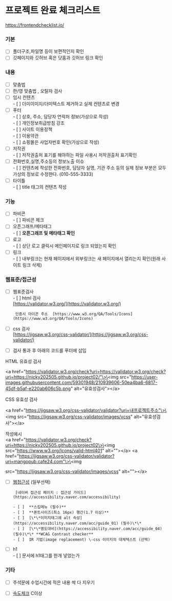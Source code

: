 # **프로젝트 완료 체크리스트**

https://frontendchecklist.io/

### **기본**

- [ ] 폴더구조,파일명 등이 보편적인지 확인  
- [ ] 깃페이지와 깃허브 혹은 닷홈과 깃허브 링크 확인

### **내용**

- [ ] 맞춤법  
- [ ] 한/영 맞춤법 , 오탈자 검사  
- [ ] 임시 컨텐츠  
      - [ ]  더미이미지/더미텍스트 제거하고 실제 컨텐츠로 변경  
- [ ] 푸터  
      - [ ]  상호, 주소, 담당자 연락처 정보(가상으로 작성)  
      - [ ]  개인정보취급방침 강조  
      - [ ]  사이트 이용정책  
      - [ ]  이용약관  
      - [ ]  쇼핑몰은 사업자번호 확인(가상으로 작성)  
- [ ] 저작권  
      - [ ]  저작권출처 표기를 해야하는 파일 사용시 저작권출처 표기확인  
- [ ] 전화번호,실명,주소등의 정보노출 이슈  
      - [ ]  컨텐츠에 작성한 전화번호, 담당자 실명, 기관 주소 등의 실제 정보 부분은 모두 가상의 정보로 수정한다. (010-555-3333)  
- [ ] 타이틀  
      - [ ]  title 태그의 컨텐츠 작성

### **기능**

- [ ] 파비콘  
      - [ ]  파비콘 체크  
- [ ] 오픈그래프/메타태그  
      - [ ]  **오픈그래프 및 메타태그 확인**  
- [ ] 로고  
      - [ ]  상단 로고 클릭시 메인페이지로 링크 되었는지 확인  
- [ ] 링크  
      - [ ]  내부링크는 현재 페이지에서 외부링크는 새 페이지에서 열리는지 확인(원래 사이트 링크 삭제)

### **웹표준/접근성**

- [ ] 웹표준검사  
      - [ ]  html 검사  
            [https://validator.w3.org/](https://validator.w3.org/)

       인증시 아이콘 주소  [https://www.w3.org/QA/Tools/Icons](https://www.w3.org/QA/Tools/Icons)

- [ ]  css 검사   
      [https://jigsaw.w3.org/css-validator/](https://jigsaw.w3.org/css-validator/)  
- [ ] 검사 통과 후 아래의 코드를 푸터에 삽입

HTML 유효성 검사 

<a href="https://validator.w3.org/check?uri=https://validator.w3.org/check?uri=https://nicky202505.github.io/project02/"\>\<img src="https://user-images.githubusercontent.com/59301948/210939606-50ea4ba6-6817-45df-b5af-e220ab606c5b.png" alt="유효성검사"\>\</a\>

CSS 유효성 검사 

\<a href="https://jigsaw.w3.org/css-validator/validator?uri=내프로젝트주소"\>\<img src="https://jigsaw.w3.org/css-validator/images/vcss" alt="유효성검사"\>\</a\>

작성예시   
\<a href="https://validator.w3.org/check?uri=https://nicky202505.github.io/project02\>\<img src="https://www.w3.org/Icons/valid-html401" alt=""\>\</a\> \<a href="https://jigsaw.w3.org/css-validator/validator?uri=mangopub.cafe24.com"\>\<img 

src="https://jigsaw.w3.org/css-validator/images/vcss" alt=""\>\</a\>

- [ ] [웹접근성](https://accessibility.naver.com/accessibility) (일부선택)

       [네이버 접근성 페이지 : 접근성 가이드](https://accessibility.naver.com/accessibility)

      - [ ]  **스킵메뉴 (필수)**  
      - [ ]  **폰트사이즈(최소 16px) 행간(1.7 이상)**  
      - [ ]  [\*\*이미지태그에 alt 속성](https://accessibility.naver.com/acc/guide_01) (필수)\*\*  
      - [ ]  [\*\*명도대비](https://accessibility.naver.com/acc/guide_04)(필수)\*\* **WCAG Contrast checker**  
      - [ ]  IR 기법(image replacement) \-css 이미지의 대체텍스트 (선택)  
- [ ] h1  
      - [ ]  문서에 h1태그를 한개 넣었는가

### **기타**

- [ ]  주석문에 수업시간에 적은 내용 싹 다 지우기  
- [ ]  [속도체크](https://tools.pingdom.com/) C이상

